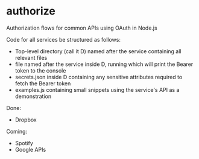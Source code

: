 # authorize
Authorization flows for common APIs using OAuth in Node.js

Code for all services be structured as follows: 
- Top-level directory (call it D) named after the service containing all relevant files
- file named after the service inside D, running which will print the Bearer token to the console
- secrets.json inside D containing any sensitive attributes required to fetch the Bearer token
- examples.js containing small snippets using the service's API as a demonstration

Done:

- Dropbox

Coming:

- Spotify
- Google APIs
